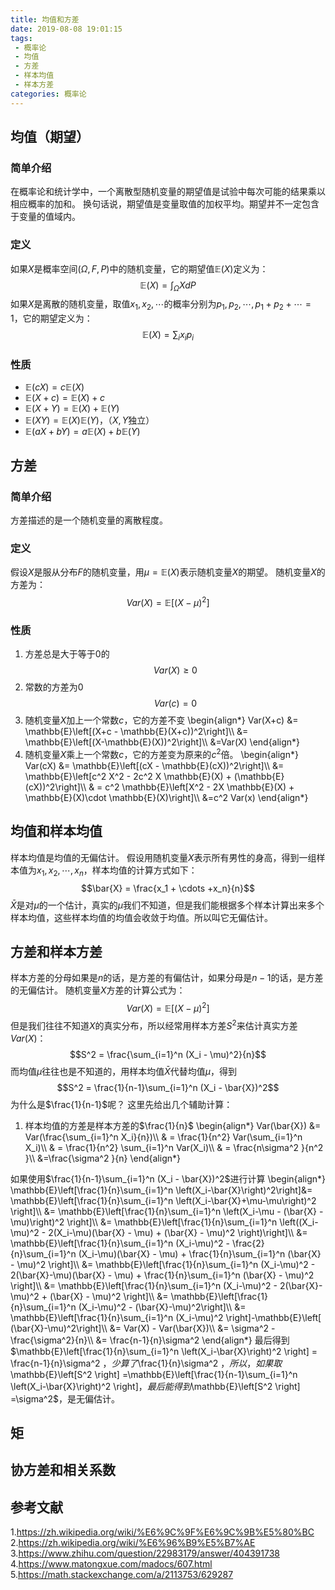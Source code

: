 ```yaml
---
title: 均值和方差
date: 2019-08-08 19:01:15
tags:
 - 概率论
 - 均值
 - 方差
 - 样本均值
 - 样本方差
categories: 概率论
---
```


## 均值（期望）
### 简单介绍
在概率论和统计学中，一个离散型随机变量的期望值是试验中每次可能的结果乘以相应概率的加和。
换句话说，期望值是变量取值的加权平均。期望并不一定包含于变量的值域内。

### 定义
如果$X$是概率空间$(\Omega, F,P)$中的随机变量，它的期望值$\mathbb{E}(X)$定义为：
$$\mathbb{E}(X) = \int_{\Omega} XdP$$
如果$X$是离散的随机变量，取值$x_1,x_2,\cdots$的概率分别为$p_1, p_2, \cdots, p_1+p_2+\cdots = 1$，它的期望定义为：
$$\mathbb{E}(X) = \sum_i x_ip_i$$

### 性质
- $\mathbb{E}(cX) = c\mathbb{E}(X)$
- $\mathbb{E}(X+c) = \mathbb{E}(X) + c$
- $\mathbb{E}(X+Y) = \mathbb{E}(X) + \mathbb{E}(Y)$
- $\mathbb{E}(XY) = \mathbb{E}(X)\mathbb{E}(Y)$，（$X,Y$独立）
- $\mathbb{E}(aX+bY) = a\mathbb{E}(X) + b\mathbb{E}(Y)$


## 方差
### 简单介绍
方差描述的是一个随机变量的离散程度。

### 定义 
假设$X$是服从分布$F$的随机变量，用$\mu=\mathbb{E}(X)$表示随机变量$X$的期望。
随机变量$X$的方差为：
$$Var(X) = \mathbb{E}\left[(X-\mu)^2\right]$$

### 性质
1. 方差总是大于等于$0$的
$$Var(X)\ge 0$$
2. 常数的方差为$0$
$$Var ( c ) = 0$$
3. 随机变量$X$加上一个常数$c$，它的方差不变
\begin{align\*}
Var(X+c) &= \mathbb{E}\left[(X+c - \mathbb{E}(X+c))^2\right]\\\\
&= \mathbb{E}\left[(X-\mathbb{E}(X))^2\right]\\\\
&=Var(X)
\end{align\*}
4. 随机变量$X$乘上一个常数$c$，它的方差变为原来的$c^2$倍。
\begin{align\*}
Var(cX) &= \mathbb{E}\left[(cX - \mathbb{E}(cX))^2\right]\\\\
&= \mathbb{E}\left[c^2 X^2 - 2c^2 X \mathbb{E}(X) + (\mathbb{E}(cX))^2\right]\\\\
& = c^2 \mathbb{E}\left[X^2 - 2X \mathbb{E}(X) + \mathbb{E}(X)\cdot \mathbb{E}(X)\right]\\\\
&=c^2 Var(x)
\end{align\*}


## 均值和样本均值
样本均值是均值的无偏估计。
假设用随机变量$X$表示所有男性的身高，得到一组样本值为$x_1, x_2, \cdots, x_n$，样本均值的计算方式如下：
$$\bar{X} = \frac{x_1 + \cdots +x_n}{n}$$
$\bar{X}$是对$\mu$的一个估计，真实的$\mu$我们不知道，但是我们能根据多个样本计算出来多个样本均值，这些样本均值的均值会收敛于均值。所以叫它无偏估计。

## 方差和样本方差
样本方差的分母如果是$n$的话，是方差的有偏估计，如果分母是$n-1$的话，是方差的无偏估计。
随机变量$X$方差的计算公式为：
$$Var(X) = \mathbb{E}\left[(X-\mu)^2\right]$$
但是我们往往不知道$X$的真实分布，所以经常用样本方差$S^2$来估计真实方差$Var(X)$：
$$S^2 = \frac{\sum_{i=1}^n (X_i - \mu)^2}{n}$$
而均值$\mu$往往也是不知道的，用样本均值$\bar{X}$代替均值$\mu$，得到
$$S^2 = \frac{1}{n-1}\sum_{i=1}^n (X_i - \bar{X})^2$$
为什么是$\frac{1}{n-1}$呢？
这里先给出几个辅助计算：
1. 样本均值的方差是样本方差的$\frac{1}{n}$
\begin{align\*}
Var(\bar{X}) &= Var(\frac{\sum_{i=1}^n X_i}{n})\\\\
& = \frac{1}{n^2} Var(\sum_{i=1}^n X_i)\\\\
& =  \frac{1}{n^2} \sum_{i=1}^n Var(X_i)\\\\
& = \frac{n\sigma^2 }{n^2 }\\\\ 
&=\frac{\sigma^2 }{n} 
\end{align\*}

如果使用$\frac{1}{n-1}\sum_{i=1}^n (X_i - \bar{X})^2$进行计算
\begin{align\*}
\mathbb{E}\left[\frac{1}{n}\sum_{i=1}^n \left(X_i-\bar{X}\right)^2\right]&= \mathbb{E}\left[\frac{1}{n}\sum_{i=1}^n \left(X_i-\bar{X}+\mu-\mu\right)^2 \right]\\\\
&= \mathbb{E}\left[\frac{1}{n}\sum_{i=1}^n \left(X_i-\mu - (\bar{X} - \mu)\right)^2 \right]\\\\
&= \mathbb{E}\left[\frac{1}{n}\sum_{i=1}^n \left((X_i-\mu)^2 - 2(X_i-\mu)(\bar{X} - \mu) + (\bar{X} - \mu)^2 \right)\right]\\\\
&= \mathbb{E}\left[\frac{1}{n}\sum_{i=1}^n (X_i-\mu)^2 - \frac{2}{n}\sum_{i=1}^n (X_i-\mu)(\bar{X} - \mu) + \frac{1}{n}\sum_{i=1}^n (\bar{X} - \mu)^2 \right]\\\\
&= \mathbb{E}\left[\frac{1}{n}\sum_{i=1}^n (X_i-\mu)^2 - 2(\bar{X}-\mu)(\bar{X} - \mu) + \frac{1}{n}\sum_{i=1}^n (\bar{X} - \mu)^2 \right]\\\\
&= \mathbb{E}\left[\frac{1}{n}\sum_{i=1}^n (X_i-\mu)^2 - 2(\bar{X}-\mu)^2 +  (\bar{X} - \mu)^2 \right]\\\\
&= \mathbb{E}\left[\frac{1}{n}\sum_{i=1}^n (X_i-\mu)^2 - (\bar{X}-\mu)^2\right]\\\\
&= \mathbb{E}\left[\frac{1}{n}\sum_{i=1}^n (X_i-\mu)^2 \right]-\mathbb{E}\left[ (\bar{X}-\mu)^2\right]\\\\
&= Var(X) - Var(\bar{X})\\\\
&= \sigma^2 - \frac{\sigma^2}{n}\\\\
&= \frac{n-1}{n}\sigma^2
\end{align\*}
最后得到$\mathbb{E}\left[\frac{1}{n}\sum_{i=1}^n \left(X_i-\bar{X}\right)^2  \right] = \frac{n-1}{n}\sigma^2 $，少算了$\frac{1}{n}\sigma^2 $，
所以，如果取$\mathbb{E}\left[S^2 \right] =\mathbb{E}\left[\frac{1}{n-1}\sum_{i=1}^n \left(X_i-\bar{X}\right)^2 \right]$，最后能得到$\mathbb{E}\left[S^2 \right] =\sigma^2$，是无偏估计。

## 矩

## 协方差和相关系数

## 参考文献
1.https://zh.wikipedia.org/wiki/%E6%9C%9F%E6%9C%9B%E5%80%BC
2.https://zh.wikipedia.org/wiki/%E6%96%B9%E5%B7%AE
3.https://www.zhihu.com/question/22983179/answer/404391738
4.https://www.matongxue.com/madocs/607.html
5.https://math.stackexchange.com/a/2113753/629287
